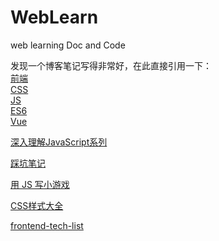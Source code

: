 # WebLearn
web learning Doc and Code

发现一个博客笔记写得非常好，在此直接引用一下：  
[前端](https://blog.csdn.net/jianghao233/article/category/7638898/1)  
[CSS](https://blog.csdn.net/jianghao233/article/category/7638902)  
[JS](https://blog.csdn.net/jianghao233/article/category/7655829)  
[ES6](https://blog.csdn.net/jianghao233/article/category/7633890)  
[Vue](https://blog.csdn.net/column/details/25767.html)  

[深入理解JavaScript系列](http://www.cnblogs.com/TomXu/archive/2011/12/15/2288411.html)  

[踩坑笔记](https://www.jianshu.com/p/c8c161df77a9)  

[用 JS 写小游戏](https://space.bilibili.com/39066904/#/channel/detail?cid=21254)  

[CSS样式大全](https://lhammer.cn/You-need-to-know-css/#/)

[frontend-tech-list](https://alienzhou.github.io/frontend-tech-list/)